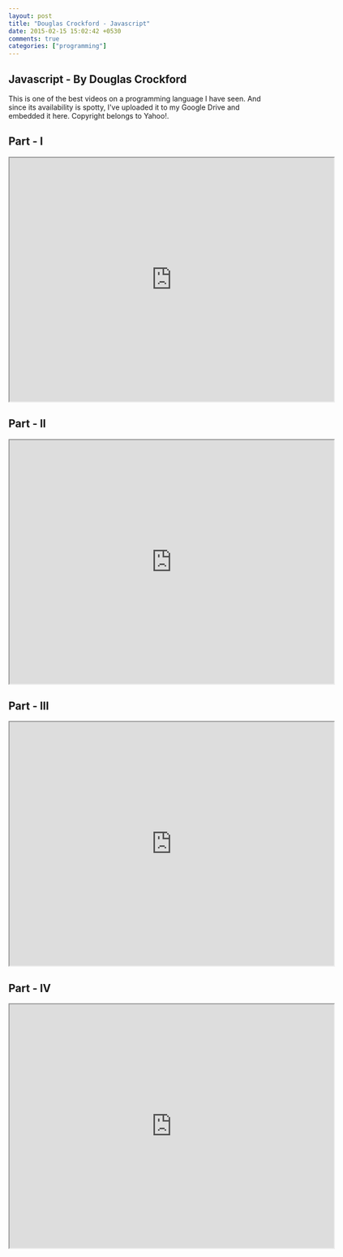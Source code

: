 ```yaml
---
layout: post
title: "Douglas Crockford - Javascript"
date: 2015-02-15 15:02:42 +0530
comments: true
categories: ["programming"] 
---
```

Javascript - By Douglas Crockford
----------------------------------

This is one of the best videos on a programming language I have seen. And since its availability is spotty, I've uploaded it to my Google Drive and embedded it here. Copyright belongs to Yahoo!.

<!--more-->

Part - I
----------

<div align = "center" markdown = "0">
<iframe src="https://docs.google.com/file/d/0B-QbWCkLjW6qQjhyeUMwUkVLSDg/preview" width="640" height="480"></iframe>
</div>

Part - II
------------

<div align = "center" markdown = "0">
<iframe src="https://docs.google.com/file/d/0B-QbWCkLjW6qMWFkZ3NQdEhybkk/preview" width="640" height="480"></iframe>
</div>

Part - III
-----------

<div align = "center" markdown = "0">
<iframe src="https://docs.google.com/file/d/0B-QbWCkLjW6qdjI2ektlYnJWcGs/preview" width="640" height="480"></iframe>
</div>

Part - IV
-------------

<div align = "center" markdown = "0">
<iframe src="https://docs.google.com/file/d/0B-QbWCkLjW6qTlVYWVRHV2dqSlU/preview" width="640" height="480"></iframe>
</div>
